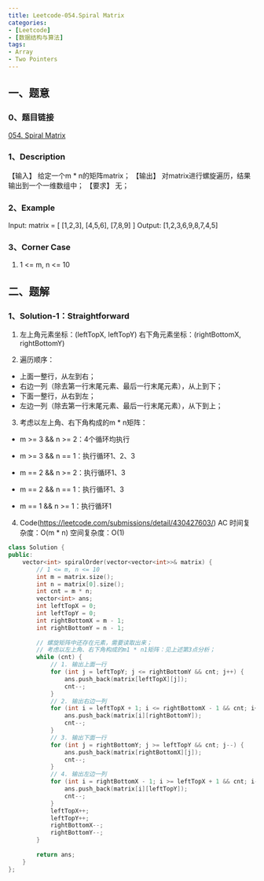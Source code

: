 ```yaml
---
title: Leetcode-054.Spiral Matrix
categories: 
- [Leetcode]
- [数据结构与算法]
tags: 
- Array
- Two Pointers
---
```


## 一、题意

### 0、题目链接
[054. Spiral Matrix](https://leetcode.com/problems/spiral-matrix/)

### 1、Description
【输入】
给定一个m * n的矩阵matrix；
【输出】
对matrix进行螺旋遍历，结果输出到一个一维数组中；
【要求】
无；

### 2、Example
Input: matrix = 
[
    [1,2,3],
    [4,5,6],
    [7,8,9]
]
Output: [1,2,3,6,9,8,7,4,5]

<!-- more -->

### 3、Corner Case
1. 1 <= m, n <= 10

## 二、题解

### 1、Solution-1：Straightforward
1. 左上角元素坐标：(leftTopX, leftTopY)
右下角元素坐标：(rightBottomX, rightBottomY)

2. 遍历顺序：
* 上面一整行，从左到右；
* 右边一列（除去第一行末尾元素、最后一行末尾元素），从上到下；
* 下面一整行，从右到左；
* 左边一列（除去第一行末尾元素、最后一行末尾元素），从下到上；

3. 考虑以左上角、右下角构成的m * n矩阵：
* m >= 3 && n >= 2：4个循环均执行
* m >= 3 && n == 1：执行循环1、2、3

* m == 2 && n >= 2：执行循环1、3
* m == 2 && n == 1：执行循环1、3

* m == 1 && n >= 1：执行循环1

4. Code(https://leetcode.com/submissions/detail/430427603/)
AC
时间复杂度：O(m * n)
空间复杂度：O(1)
```C++
class Solution {
public:
    vector<int> spiralOrder(vector<vector<int>>& matrix) {
        // 1 <= m, n <= 10
        int m = matrix.size();
        int n = matrix[0].size();
        int cnt = m * n;
        vector<int> ans;
        int leftTopX = 0;
        int leftTopY = 0;
        int rightBottomX = m - 1;
        int rightBottomY = n - 1;
        
        // 螺旋矩阵中还存在元素，需要读取出来；
        // 考虑以左上角、右下角构成的m1 * n1矩阵：见上述第3点分析；
        while (cnt) {
            // 1. 输出上面一行
            for (int j = leftTopY; j <= rightBottomY && cnt; j++) {
                ans.push_back(matrix[leftTopX][j]);
                cnt--;
            }
            // 2. 输出右边一列
            for (int i = leftTopX + 1; i <= rightBottomX - 1 && cnt; i++) {
                ans.push_back(matrix[i][rightBottomY]);
                cnt--;
            }
            // 3. 输出下面一行
            for (int j = rightBottomY; j >= leftTopY && cnt; j--) {
                ans.push_back(matrix[rightBottomX][j]);
                cnt--;
            }
            // 4. 输出左边一列
            for (int i = rightBottomX - 1; i >= leftTopX + 1 && cnt; i--) {
                ans.push_back(matrix[i][leftTopY]);
                cnt--;
            }
            leftTopX++;
            leftTopY++;
            rightBottomX--;
            rightBottomY--;
        }
        
        return ans;
    }
};
```